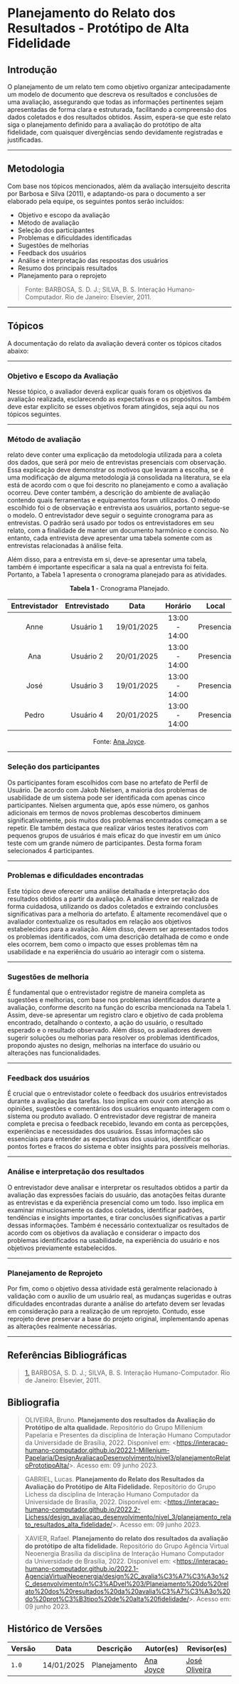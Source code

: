 # Planejamento do Relato dos Resultados - Protótipo de Alta Fidelidade

## Introdução

O planejamento de um relato tem como objetivo organizar antecipadamente um modelo de documento que descreva os resultados e conclusões de uma avaliação, assegurando que todas as informações pertinentes sejam apresentadas de forma clara e estruturada, facilitando a compreensão dos dados coletados e dos resultados obtidos. Assim, espera-se que este relato siga o planejamento definido para a avaliação do protótipo de alta fidelidade, com quaisquer divergências sendo devidamente registradas e justificadas.

---

## Metodologia

Com base nos tópicos mencionados, além da avaliação intersujeito descrita por Barbosa e Silva (2011), e adaptando-os para o documento a ser elaborado pela equipe, os seguintes pontos serão incluídos:

- Objetivo e escopo da avaliação
- Método de avaliação
- Seleção dos participantes
- Problemas e dificuldades identificadas
- Sugestões de melhorias
- Feedback dos usuários
- Análise e interpretação das respostas dos usuários
- Resumo dos principais resultados
- Planejamento para o reprojeto

> Fonte: BARBOSA, S. D. J.; SILVA, B. S. Interação Humano-Computador. Rio de Janeiro: Elsevier, 2011.

---

## Tópicos

A documentação do relato da avaliação deverá conter os tópicos citados abaixo:

---

### Objetivo e Escopo da Avaliação

Nesse tópico, o avaliador deverá explicar quais foram os objetivos da avaliação realizada, esclarecendo as expectativas e os propósitos. Também deve estar explicito se esses objetivos foram atingidos, seja aqui ou nos tópicos seguintes.

---

### Método de avaliação

relato deve conter uma explicação da metodologia utilizada para a coleta dos dados, que será por meio de entrevistas presenciais com observação. Essa explicação deve demonstrar os motivos que levaram a escolha, se é uma modificação de alguma metodologia já consolidada na literatura, se ela está de acordo com o que foi descrito no planejamento e como a avaliação ocorreu. Deve conter também, a descrição do ambiente de avaliação contendo quais ferramentas e equipamentos foram utilizados. O método escolhido foi o de observação e entrevista aos usuários, portanto segue-se o modelo. O entrevistador deve seguir o seguinte cronograma para as entrevistas. O padrão será usado por todos os entrevistadores em seu relato, com a finalidade de manter um documento harmônico e conciso. No entanto, cada entrevista deve apresentar uma tabela somente com as entrevistas relacionadas à análise feita.

Além disso, para a entrevista em si, deve-se apresentar uma tabela, também é importante especificar a sala na qual a entrevista foi feita. Portanto, a Tabela 1 apresenta o cronograma planejado para as atividades.

<center>

**Tabela 1** - Cronograma Planejado.

| Entrevistador | Entrevistado |    Data    |    Horário    |   Local    |
| :-----------: | :----------: | :--------: | :-----------: | :--------: |
|     Anne      |  Usuário 1   | 19/01/2025 | 13:00 - 14:00 | Presencial |
|      Ana      |  Usuário 2   | 20/01/2025 | 13:00 - 14:00 | Presencial |
|     José      |  Usuário 3   | 19/01/2025 | 13:00 - 14:00 | Presencial |
|     Pedro     |  Usuário 4   | 20/01/2025 | 13:00 - 14:00 | Presencial |

Fonte: [Ana Joyce](https://github.com/anajoyceamorim).

</center>

---

### Seleção dos participantes

Os participantes foram escolhidos com base no artefato de Perfil de Usuário. De acordo com Jakob Nielsen, a maioria dos problemas de usabilidade de um sistema pode ser identificada com apenas cinco participantes. Nielsen argumenta que, após esse número, os ganhos adicionais em termos de novos problemas descobertos diminuem significativamente, pois muitos dos problemas encontrados começam a se repetir. Ele também destaca que realizar vários testes iterativos com pequenos grupos de usuários é mais eficaz do que investir em um único teste com um grande número de participantes. Desta forma foram selecionados 4 participantes.

---

### Problemas e dificuldades encontradas

Este tópico deve oferecer uma análise detalhada e interpretação dos resultados obtidos a partir da avaliação. A análise deve ser realizada de forma cuidadosa, utilizando os dados coletados e extraindo conclusões significativas para a melhoria do artefato. É altamente recomendável que o avaliador contextualize os resultados em relação aos objetivos estabelecidos para a avaliação. Além disso, devem ser apresentados todos os problemas identificados, com uma descrição detalhada de como e onde eles ocorrem, bem como o impacto que esses problemas têm na usabilidade e na experiência do usuário ao interagir com o sistema.

---

### Sugestões de melhoria

É fundamental que o entrevistador registre de maneira completa as sugestões e melhorias, com base nos problemas identificados durante a avaliação, conforme descrito na função do escriba mencionada na Tabela 1. Assim, deve-se apresentar um registro claro e objetivo de cada problema encontrado, detalhando o contexto, a ação do usuário, o resultado esperado e o resultado observado. Além disso, os avaliadores devem sugerir soluções ou melhorias para resolver os problemas identificados, propondo ajustes no design, melhorias na interface do usuário ou alterações nas funcionalidades.

---

### Feedback dos usuários

É crucial que o entrevistador colete o feedback dos usuários entrevistados durante a avaliação das tarefas. Isso implica em ouvir com atenção as opiniões, sugestões e comentários dos usuários enquanto interagem com o sistema ou produto avaliado. O entrevistador deve registrar de maneira completa e precisa o feedback recebido, levando em conta as percepções, experiências e necessidades dos usuários. Essas informações são essenciais para entender as expectativas dos usuários, identificar os pontos fortes e fracos do sistema e obter insights para possíveis melhorias.

---

### Análise e interpretação dos resultados

O entrevistador deve analisar e interpretar os resultados obtidos a partir da avaliação das expressões faciais do usuário, das anotações feitas durante as entrevistas e da experiência presencial como um todo. Isso implica em examinar minuciosamente os dados coletados, identificar padrões, tendências e insights importantes, e tirar conclusões significativas a partir dessas informações. Também é necessário contextualizar os resultados de acordo com os objetivos da avaliação e considerar o impacto dos problemas identificados na usabilidade, na experiência do usuário e nos objetivos previamente estabelecidos.

---

### Planejamento de Reprojeto

Por fim, como o objetivo dessa atividade está geralmente relacionado à validação com o auxílio de um usuário real, as mudanças sugeridas e outras dificuldades encontradas durante a análise do artefato devem ser levadas em consideração para a realização de um reprojeto. Contudo, esse reprojeto deve preservar a base do projeto original, implementando apenas as alterações realmente necessárias.

---

## Referências Bibliográficas

> <a id="REF1" href="#anchor1">1.</a> BARBOSA, S. D. J.; SILVA, B. S. Interação Humano-Computador. Rio de Janeiro: Elsevier, 2011.

## Bibliografia

> OLIVEIRA, Bruno. **Planejamento dos resultados da Avaliação do Protótipo de alta qualidade.** Repositório do Grupo Millenium Papelaria e Presentes da disciplina de Interação Humano Computador da Universidade de Brasília, 2022. Disponível em: <<https://interacao-humano-computador.github.io/2022.1-Millenium-Papelaria/DesignAvaliacaoDesenvolvimento/nivel3/planejamentoRelatoPrototipoAlta/>>. Acesso em: 09 junho 2023.

> GABRIEL, Lucas. **Planejamento do Relato dos Resultados da Avaliação do Protótipo de Alta Fidelidade.** Repositório do Grupo Lichess da disciplina de Interação Humano Computador da Universidade de Brasília, 2022. Disponível em: <<https://interacao-humano-computador.github.io/2022.2-Lichess/design_avaliacao_desenvolvimento/nivel_3/planejamento_relato_resultados_alta_fidelidade/>>. Acesso em: 09 junho 2023.

> XAVIER, Rafael. **Planejamento do relato dos resultados da avaliação do protótipo de alta fidelidade.** Repositório do Grupo Agência Virtual Neoenergia Brasília da disciplina de Interação Humano Computador da Universidade de Brasília, 2022. Disponível em: <<https://interacao-humano-computador.github.io/2022.1-AgenciaVirtualNeoenergia/design%2C_avalia%C3%A7%C3%A3o%2C_desenvolvimento/n%C3%ADvel%203/Planejamento%20do%20relato%20dos%20resultados%20da%20avalia%C3%A7%C3%A3o%20do%20prot%C3%B3tipo%20de%20alta%20fidelidade/>>. Acesso em: 09 junho 2023.

## Histórico de Versões

| Versão | Data       | Descrição    | Autor(es)                                      | Revisor(es)                                  |
| ------ | ---------- | ------------ | ---------------------------------------------- | -------------------------------------------- |
| `1.0`  | 14/01/2025 | Planejamento | [Ana Joyce](https://github.com/anajoyceamorim) | [José Oliveira](https://github.com/Jose1277) |
